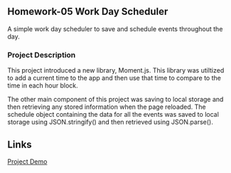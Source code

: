 ## Homework-05 Work Day Scheduler

A simple work day scheduler to save and schedule events throughout the day. 

### Project Description

This project introduced a new library, Moment.js. This library was utiltized to add a current time to the app and then use that time to compare to the time in each hour block. 

The other main component of this project was saving to local storage and then retrieving any stored information when the page reloaded. The schedule object containing the data for all the events was saved to local storage using JSON.stringify() and then retrieved using JSON.parse().

## Links

[Project Demo](https://jamescalverley.github.io/homework-05-work-day-scheduler/)
